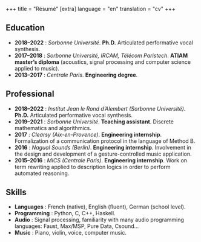 +++
title = "Résumé"
[extra]
language = "en"
translation = "cv"
+++

Education
----------

* **2018–2022** : *Sorbonne Université*. **Ph.D.** Articulated performative vocal synthesis.
* **2017–2018** : *Sorbonne Université, IRCAM, Télécom Paristech*. **ATIAM master’s diploma** (acoustics, signal processing and computer science applied to music).
* **2013–2017** : *Centrale Paris*. **Engineering degree**.

Professional
-------------

* **2018–2022** : *Institut Jean le Rond d’Alembert (Sorbonne Université)*. **Ph.D.** Articulated performative vocal synthesis.
* **2019–2021** : *Sorbonne Université*. **Teaching assistant**. Discrete mathematics and algorithmics.
* **2017** : *Clearsy (Aix-en-Provence)*. **Engineering internship**. Formalization of a communication protocol in the language of Method B.
* **2016** : *Nagual Sounds (Berlin)*. **Engineering internship**. Involvement in the design and development of a gesture-controlled music application.
* **2015–2016** : *MICS (Centrale Paris)*. **Engineering internship**. Work on term rewriting applied to description logics in order to perform automated reasoning.

Skills
-------

* **Languages** : French (native), English (fluent), German (school level).
* **Programming** : Python, C, C++, Haskell.
* **Audio** : Signal processing, familiarity with many audio programming languages: Faust, Max/MSP, Pure Data, Csound…
* **Music** : Piano, violin, voice, computer music.
